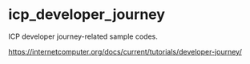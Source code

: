 # icp_developer_journey
ICP developer journey-related sample codes.

https://internetcomputer.org/docs/current/tutorials/developer-journey/


